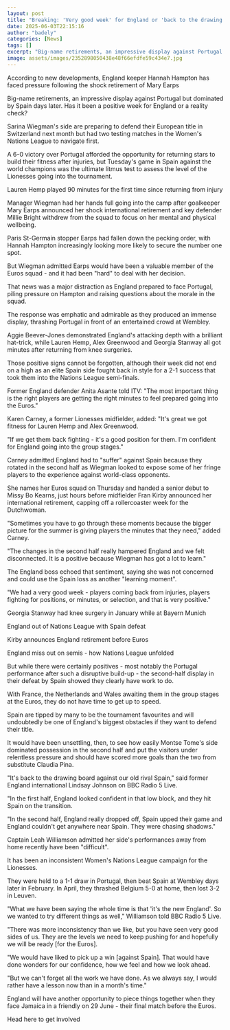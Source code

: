 ```yaml
---
layout: post
title: "Breaking: 'Very good week' for England or 'back to the drawing board'?"
date: 2025-06-03T22:15:16
author: "badely"
categories: [News]
tags: []
excerpt: "Big-name retirements, an impressive display against Portugal but dominated by Spain days later. Has it been a positive week for England or a reality c"
image: assets/images/2352898050438e48f66efdfe59c434e7.jpg
---
```


According to new developments, England keeper Hannah Hampton has faced pressure following the shock retirement of Mary Earps

Big-name retirements, an impressive display against Portugal but dominated by Spain days later. Has it been a positive week for England or a reality check?

Sarina Wiegman's side are preparing to defend their European title in Switzerland next month but had two testing matches in the Women's Nations League to navigate first.

A 6-0 victory over Portugal afforded the opportunity for returning stars to build their fitness after injuries, but Tuesday's game in Spain against the world champions was the ultimate litmus test to assess the level of the Lionesses going into the tournament.

Lauren Hemp played 90 minutes for the first time since returning from injury

Manager Wiegman had her hands full going into the camp after goalkeeper Mary Earps announced her shock international retirement and key defender Millie Bright withdrew from the squad to focus on her mental and physical wellbeing.

Paris St-Germain stopper Earps had fallen down the pecking order, with Hannah Hampton increasingly looking more likely to secure the number one spot.

But Wiegman admitted Earps would have been a valuable member of the Euros squad - and it had been "hard" to deal with her decision. 

That news was a major distraction as England prepared to face Portugal, piling pressure on Hampton and raising questions about the morale in the squad.

The response was emphatic and admirable as they produced an immense display, thrashing Portugal in front of an entertained crowd at Wembley.

Aggie Beever-Jones demonstrated England's attacking depth with a brilliant hat-trick, while Lauren Hemp, Alex Greenwood and Georgia Stanway all got minutes after returning from knee surgeries.

Those positive signs cannot be forgotten, although their week did not end on a high as an elite Spain side fought back in style for a 2-1 success that took them into the Nations League semi-finals.

Former England defender Anita Asante told ITV: "The most important thing is the right players are getting the right minutes to feel prepared going into the Euros."

Karen Carney, a former Lionesses midfielder, added: "It's great we got fitness for Lauren Hemp and Alex Greenwood. 

"If we get them back fighting - it's a good position for them. I'm confident for England going into the group stages."

Carney admitted England had to "suffer" against Spain because they rotated in the second half as Wiegman looked to expose some of her fringe players to the experience against world-class opponents.

She names her Euros squad on Thursday and handed a senior debut to Missy Bo Kearns, just hours before midfielder Fran Kirby announced her international retirement, capping off a rollercoaster week for the Dutchwoman.

"Sometimes you have to go through these moments because the bigger picture for the summer is giving players the minutes that they need," added Carney.

"The changes in the second half really hampered England and we felt disconnected. It is a positive because Wiegman has got a lot to learn."

The England boss echoed that sentiment, saying she was not concerned and could use the Spain loss as another "learning moment".

"We had a very good week - players coming back from injuries, players fighting for positions, or minutes, or selection, and that is very positive."

Georgia Stanway had knee surgery in January while at Bayern Munich

England out of Nations League with Spain defeat

Kirby announces England retirement before Euros

England miss out on semis - how Nations League unfolded

But while there were certainly positives - most notably the Portugal performance after such a disruptive build-up - the second-half display in their defeat by Spain showed they clearly have work to do.

With France, the Netherlands and Wales awaiting them in the group stages at the Euros, they do not have time to get up to speed.

Spain are tipped by many to be the tournament favourites and will undoubtedly be one of England's biggest obstacles if they want to defend their title.

It would have been unsettling, then, to see how easily Montse Tome's side dominated possession in the second half and put the visitors under relentless pressure and should have scored more goals than the two from substitute Claudia Pina.

"It's back to the drawing board against our old rival Spain," said former England international Lindsay Johnson on BBC Radio 5 Live. 

"In the first half, England looked confident in that low block, and they hit Spain on the transition. 

"In the second half, England really dropped off, Spain upped their game and England couldn't get anywhere near Spain. They were chasing shadows."

Captain Leah Williamson admitted her side's performances away from home recently have been "difficult".

It has been an inconsistent Women's Nations League campaign for the Lionesses.

They were held to a 1-1 draw in Portugal, then beat Spain at Wembley days later in February. In April, they thrashed Belgium 5-0 at home, then lost 3-2 in Leuven.

"What we have been saying the whole time is that 'it's the new England'. So we wanted to try different things as well," Williamson told BBC Radio 5 Live. 

"There was more inconsistency than we like, but you have seen very good sides of us. They are the levels we need to keep pushing for and hopefully we will be ready [for the Euros].

"We would have liked to pick up a win [against Spain]. That would have done wonders for our confidence, how we feel and how we look ahead.

"But we can't forget all the work we have done. As we always say, I would rather have a lesson now than in a month's time."

England will have another opportunity to piece things together when they face Jamaica in a friendly on 29 June - their final match before the Euros.

Head here to get involved


